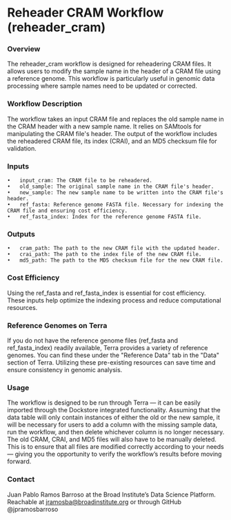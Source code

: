 # Reheader CRAM Workflow (reheader_cram)

### Overview
The reheader_cram workflow is designed for reheadering CRAM files. It allows users to modify the sample name in the header of a CRAM file using a reference genome. This workflow is particularly useful in genomic data processing where sample names need to be updated or corrected.

### Workflow Description
The workflow takes an input CRAM file and replaces the old sample name in the CRAM header with a new sample name. It relies on SAMtools for manipulating the CRAM file's header. The output of the workflow includes the reheadered CRAM file, its index (CRAI), and an MD5 checksum file for validation.

### Inputs
	•	input_cram: The CRAM file to be reheadered.
	•	old_sample: The original sample name in the CRAM file's header.
	•	new_sample: The new sample name to be written into the CRAM file's header.
	•	ref_fasta: Reference genome FASTA file. Necessary for indexing the CRAM file and ensuring cost efficiency.
	•	ref_fasta_index: Index for the reference genome FASTA file.

### Outputs
	•	cram_path: The path to the new CRAM file with the updated header.
	•	crai_path: The path to the index file of the new CRAM file.
	•	md5_path: The path to the MD5 checksum file for the new CRAM file.

### Cost Efficiency
Using the ref_fasta and ref_fasta_index is essential for cost efficiency. These inputs help optimize the indexing process and reduce computational resources.

### Reference Genomes on Terra
If you do not have the reference genome files (ref_fasta and ref_fasta_index) readily available, Terra provides a variety of reference genomes. You can find these under the "Reference Data" tab in the "Data" section of Terra. Utilizing these pre-existing resources can save time and ensure consistency in genomic analysis.

### Usage
The workflow is designed to be run through Terra — it can be easily imported through the Dockstore integrated functionality. Assuming that the data table will only contain instances of either the old or the new sample, it will be necessary for users to add a column with the missing sample data, run the workflow, and then delete whichever column is no longer necessary. The old CRAM, CRAI, and MD5 files will also have to be manually deleted. This is to ensure that all files are modified correctly according to your needs — giving you the opportunity to verify the workflow’s results before moving forward.

### Contact
Juan Pablo Ramos Barroso at the Broad Institute’s Data Science Platform. Reachable at jramosba@broadinstitute.org or through GitHub @jpramosbarroso
